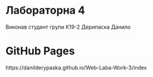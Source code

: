 <h1>Лабораторна 4</h1>
<p>Виконав студент групи К19-2 Дерипаска Данило</p>
<h1>GitHub Pages</h1> 
https://danilderypaska.github.io/Web-Laba-Work-3/index
